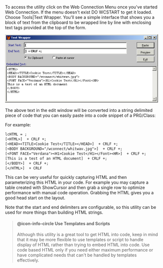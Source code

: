 ﻿To access the utility click on the Web Connection Menu once you've started Web Connection. If the menu doesn't exist DO WCSTART to get it loaded. Choose Tools|Text Wrapper. You'll see a simple interface that shows you a block of text from the clipboard to be wrapped line by line with enclosing text tags provided at the top of the form.

![](IMAGES/misc/textwrapper.gif)

The above text in the edit window will be converted into a string delimited piece of code that you can easily paste into a code snippet of a PRG/Class:

For example:

```foxpro
lcHTML = ;
[<HTML>]  + CRLF +;
[<HEAD><TITLE>Cookie Test</TITLE></HEAD>]  + CRLF +;
[<BODY BACKGROUND="/wconnect/whitwav.jpg">]  + CRLF +;
[<FONT FACE="Verdana"><H1>Cookie Test</H1></Font><HR>]  + CRLF +;
[This is a test of an HTML document]  + CRLF +;
[</BODY>]  + CRLF +;
[</HTML>]  + CRLF 
```

This can be very useful for quickly capturing HTML and then parameterizing this HTML in your code. For example you may capture a table created with ShowCursor and then grab a single row to optimize performance with manual code operation. Grabbing the HTML gives you a good head start on the layout.

Note that the start and end delimiters are configurable, so this utility can be used for more things than building HTML strings.

> #### @icon-info-circle Use Templates and Scripts
> Although this utility is a great tool to get HTML into code, keep in mind that it may be more flexible to use templates or script to handle display of HTML rather than trying to embed HTML into code. Use code based HTML only if you need either maximum performance or have complicated needs that can't be handled by templates effectively.
